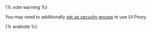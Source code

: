 {% note warning %}

You may need to additionally [set up security groups](../../data-proc/operations/connect.md#configuring-security-groups) to use UI Proxy.

{% endnote %}
